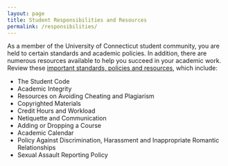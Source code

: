 ```yaml
---
layout: page
title: Student Responsibilities and Resources
permalink: /responsibilities/
---
```

As a member of the University of Connecticut student community, you are held to certain standards and academic policies. In addition, there are numerous resources available to help you succeed in your academic work. Review these [important standards, policies and resources](https://onlinestudent.uconn.edu/learn--more/#POL), which include:

* The Student Code
* Academic Integrity
* Resources on Avoiding Cheating and Plagiarism
* Copyrighted Materials
* Credit Hours and Workload
* Netiquette and Communication
* Adding or Dropping a Course
* Academic Calendar
* Policy Against Discrimination, Harassment and Inappropriate Romantic Relationships
* Sexual Assault Reporting Policy
